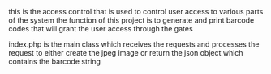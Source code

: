 this is the access control that is used to control user access to various parts of the system
the function of this project is to generate and print barcode codes that will grant the user access through the gates

index.php is the main class which receives the requests and processes the request to either create the jpeg image or return the json object which contains the barcode string
